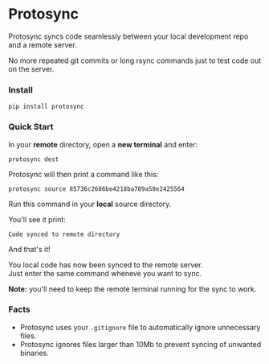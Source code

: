 # Protosync

Protosync syncs code seamlessly between your local development repo and a remote server. 

No more repeated git commits or long rsync commands just to test code out on the server.


### Install
```
pip install protosync
```


### Quick Start

In your **remote** directory, open a **new terminal** and enter:
```
protosync dest
```
Protosync will then print a command like this:
```
protosync source 85736c2686be4218ba789a50e2425564
```
Run this command in your **local** source directory.
 
You'll see it print:
```
Code synced to remote directory
```

And that's it! 

You local code has now been synced to the remote server.  
Just enter the same command wheneve you want to sync.

**Note:** you'll need to keep the remote terminal running for the sync to work.

### Facts

* Protosync uses your ```.gitignore``` file to automatically ignore unnecessary files.
* Protosync ignores files larger than 10Mb to prevent syncing of unwanted binaries.
